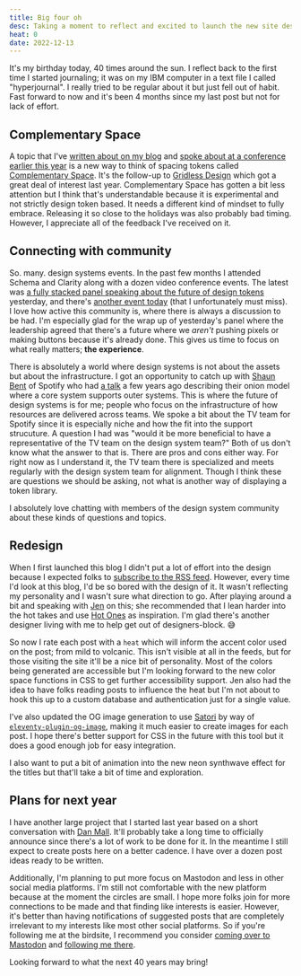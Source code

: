 ```yaml
---
title: Big four oh
desc: Taking a moment to reflect and excited to launch the new site design.
heat: 0
date: 2022-12-13
---
```


It's my birthday today, 40 times around the sun. I reflect back to the first time I started journaling; it was on my IBM computer in a text file I called "hyperjournal". I really tried to be regular about it but just fell out of habit. Fast forward to now and it's been 4 months since my last post but not for lack of effort.

## Complementary Space

A topic that I've [written about on my blog](../spacing-solved) and [spoke about at a conference earlier this year](https://www.youtube.com/watch?v=W2P-Bhbcj9k) is a new way to think of spacing tokens called [Complementary Space](https://complementary.space/). It's the follow-up to [Gridless Design](https://gridless.design/) which got a great deal of interest last year. Complementary Space has gotten a bit less attention but I think that's understandable because it is experimental and not strictly design token based. It needs a different kind of mindset to fully embrace. Releasing it so close to the holidays was also probably bad timing. However, I appreciate all of the feedback I've received on it.

## Connecting with community

So. many. design systems events. In the past few months I attended Schema and Clarity along with a dozen video conference events. The latest was [a fully stacked panel speaking about the future of design tokens](https://www.supernova.io/future-of-design-tokens) yesterday, and there's [another event today](https://www.eventbrite.com/e/unconference-a-maturity-model-for-design-systems-registration-446204027257) (that I unfortunately must miss). I love how active this community is, where there is always a discussion to be had. I'm especially glad for the wrap up of yesterday's panel where the leadership agreed that there's a future where we _aren't_ pushing pixels or making buttons because it's already done. This gives us time to focus on what really matters; **the experience**.

There is absolutely a world where design systems is not about the assets but about the infrastructure. I got an opportunity to catch up with [Shaun Bent](https://twitter.com/shaunbent) of Spotify who had [a talk](https://www.youtube.com/watch?v=Xww-x7DgiDw) a few years ago describing their onion model where a core system supports outer systems. This is where the future of design systems is for me; people who focus on the infrastructure of how resources are delivered across teams. We spoke a bit about the TV team for Spotify since it is especially niche and how the fit into the support strucuture. A question I had was "would it be more beneficial to have a representative of the TV team on the design system team?" Both of us don't know what the answer to that is. There are pros and cons either way. For right now as I understand it, the TV team there is specialized and meets regularly with the design system team for alignment. Though I think these are questions we should be asking, not what is another way of displaying a token library.

I absolutely love chatting with members of the design system community about these kinds of questions and topics.

## Redesign

When I first launched this blog I didn't put a lot of effort into the design because I expected folks to [subscribe to the RSS feed](https://blog.damato.design/feed.xml). However, every time I'd look at this blog, I'd be so bored with the design of it. It wasn't reflecting my personality and I wasn't sure what direction to go. After playing around a bit and speaking with [Jen](https://jennifer.damato.design/) on this; she recommended that I lean harder into the hot takes and use [Hot Ones](https://firstwefeast.com/tag/hot-ones) as inspiration. I'm glad there's another designer living with me to help get out of designers-block. 😅

So now I rate each post with a `heat` which will inform the accent color used on the post; from mild to volcanic. This isn't visible at all in the feeds, but for those visiting the site it'll be a nice bit of personality. Most of the colors being generated are accessible but I'm looking forward to the new color space functions in CSS to get further accessibility support. Jen also had the idea to have folks reading posts to influence the heat but I'm not about to hook this up to a custom database and authentication just for a single value.

I've also updated the OG image generation to use [Satori](https://github.com/vercel/satori) by way of [`eleventy-plugin-og-image`](https://www.npmjs.com/package/eleventy-plugin-og-image), making it much easier to create images for each post. I hope there's better support for CSS in the future with this tool but it does a good enough job for easy integration.

I also want to put a bit of animation into the new neon synthwave effect for the titles but that'll take a bit of time and exploration.

## Plans for next year

I have another large project that I started last year based on a short conversation with [Dan Mall](https://danmall.com/). It'll probably take a long time to officially announce since there's a lot of work to be done for it. In the meantime I still expect to create posts here on a better cadence. I have over a dozen post ideas ready to be written.

Additionally, I'm planning to put more focus on Mastodon and less in other social media platforms. I'm still not comfortable with the new platform because at the moment the circles are small. I hope more folks join for more connections to be made and that finding like interests is easier. However, it's better than having notifications of suggested posts that are completely irrelevant to my interests like most other social platforms. So if you're following me at the birdsite, I recommend you consider [coming over to Mastodon](https://www.wired.com/story/how-to-get-started-use-mastodon/) and [following me there](https://social.design.systems/@donnie).

Looking forward to what the next 40 years may bring!
